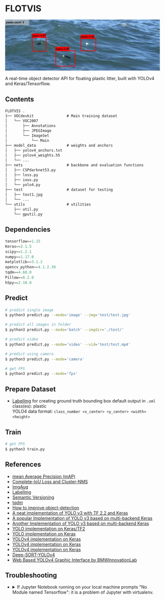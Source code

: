 # FLOTVIS

![header.png](header.webp)  

A real-time object detector API for floating plastic litter, built with YOLOv4 and Keras/Tensorflow.  

## Contents

```text
FLOTVIS .  
├── VOCdevkit               # Main training dataset  
│   └── VOC2007  
│       ├── Annotations  
│       ├── JPEGImage  
│       └── ImageSet  
│           └── Main  
├── model_data              # weights and anchors  
│   ├── yolov4_anchors.txt  
│   ├── yolov4_weights.h5   
│   └── ...  
├── nets                    # backbone and evaluation functions  
│   ├── CSPdarknet53.py  
│   ├── loss.py  
│   ├── ious.py  
│   └── yolo4.py  
├── test                    # dataset for testing  
│   ├── test1.jpg  
│   └── ...  
└── utils                   # utilities  
    ├── util.py  
    └── gputil.py  
```

## Dependencies

```python
tensorflow==1.15
Keras==2.1.5
scipy==1.2.1
numpy==1.17.0
matplotlib==3.1.2
opencv_python==4.1.2.30
tqdm==4.60.0
Pillow==8.2.0
h5py==2.10.0
```

## Predict

```bash
# predict single image
$ python3 predict.py --mode='image' --img='test/test.jpg'
```

```bash
# predict all images in folder
$ python3 predict.py --mode='batch' --imgdir='./test/'
```

```bash
# predict video
$ python3 predict.py --mode='video' --vid='test/test.mp4'
```

```bash
# predict using camera
$ python3 predict.py --mode='camera'
```

```bash
# get FPS
$ python3 predict.py --mode='fps'
```

## Prepare Dataset

- [LabelImg](https://github.com/tzutalin/labelImg) for creating ground truth bounding box
  default output in `.xml`  
  class(es): plastic  
  YOLO4 data format: `class_number <x_center> <y_center> <width> <height>`  

## Train

```bash
# get FPS
$ python3 train.py
```

## References

- [mean Average Precision (mAP)](https://github.com/Cartucho/mAP)  
- [Complete-IoU Loss and Cluster-NMS](https://github.com/Zzh-tju/CIoU)  
- [ImgAug](https://github.com/aleju/imgaug)  
- [LabelImg](https://github.com/tzutalin/labelImg)  
- [Semantic Versioning](https://semver.org/spec/v2.0.0.html)  
- [tqdm](https://github.com/tqdm/tqdm)
- [How to improve object-detection](https://github.com/AlexeyAB/darknet#how-to-improve-object-detection)
- [A neat implementation of YOLO v3 with TF 2.2 and Keras](https://github.com/schissmantics/yolo-tf2)  
- [A popular Implementation of YOLO v3 based on multi-backend Keras](https://github.com/qqwweee/keras-yolo3/)  
- [Another Implementation of YOLO v3 based on multi-backend Keras](https://github.com/experiencor/keras-yolo3)  
- [YOLO implementation on Keras/TF2](https://github.com/schissmantics/yolo-tf2)  
- [YOLO implementation on Keras](https://github.com/yuto3o/yolox)  
- [YOLOv4 implementation on Keras](https://github.com/taipingeric/yolo-v4-tf.keras)  
- [YOLOv4 implementation on Keras](https://github.com/miemie2013/Keras-YOLOv4)  
- [YOLOv4 implementation on Keras](https://github.com/bubbliiiing/yolov4-keras)  
- [Deep-SORT-YOLOv4](https://github.com/LeonLok/Deep-SORT-YOLOv4)
- [Web Based YOLOv4 Graphic Interface by BMWInnovationLab](https://github.com/BMW-InnovationLab/BMW-YOLOv4-Training-Automation)

## Troubleshooting

- <details><summary>If Jupyter Notebook running on your local machine prompts "No Module named Tensorflow": it is a problem of Jupyter with virtualenv.</summary>

  ```bash  
  $ cd $HOME  
  $ brew install  
  $ pip3 install jupyter  
  $ jupyter notebook --generate-config  
  # this installs kernelspec python3 in $HOME/Library/Jupyter/kernels/python3  
  $ python3 -m ipykernel install --user  
  ```

  Assuming you use pyenv and works in a virtual environment named `venv`, then:  

  ```bash  
  # Activate your virtualenv  
  $ pyenv activate tf1.15  
  # Check path of the Python interpreter  
  $ pyenv which python  
  $HOME/.pyenv/versions/tf1.15/bin/python # copy this output  
  # Deactivate the virtualenv  
  $ pyenv deactivate  
  $ mkdir $HOME/Library/Jupyter/kernels/venv
  $ touch $HOME/Library/Jupyter/kernels/venv/kernel.json
  ```

  add the following content to the newly created `kernel.json`

  ```json  
  {
    "argv": [
      "$HOME/.pyenv/versions/tf1.15/bin/python",
      "-m", "ipykernel",
      "-f", "{connection_file}"
    ],
    "display_name": "venv",
    "language": "python"
  }
  ```

  Finally, check the jupyter kernel using:  

  ```bash
  jupyter kernelspec list
  ```

</details>  
